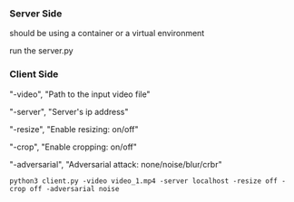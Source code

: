 
### Server Side

should be using a container or a virtual environment

run the server.py


### Client Side

"-video", "Path to the input video file"

"-server", "Server's ip address"

"-resize", "Enable resizing: on/off"

"-crop", "Enable cropping: on/off"

"-adversarial", "Adversarial attack: none/noise/blur/crbr"

```
python3 client.py -video video_1.mp4 -server localhost -resize off -crop off -adversarial noise
```